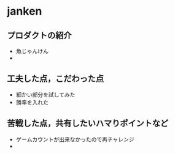 # janken

## プロダクトの紹介

- 魚じゃんけん
- 

## 工夫した点，こだわった点

- 細かい部分を試してみた
- 勝率を入れた

## 苦戦した点，共有したいハマりポイントなど

- ゲームカウントが出来なかったので再チャレンジ
- 